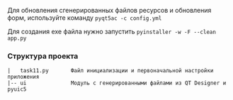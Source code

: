 Для обновления сгенерированных файлов ресурсов и обновления форм, используйте команду
`pyqt5ac -c config.yml`

Для создания exe файла нужно запустить `pyinstaller -w -F --clean app.py`

### Структура проекта
```
|   task11.py       Файл инициализации и первоначальной настройки приложения
|-- ui              Модуль с генерированными файлами из QT Designer и pyuic5
```